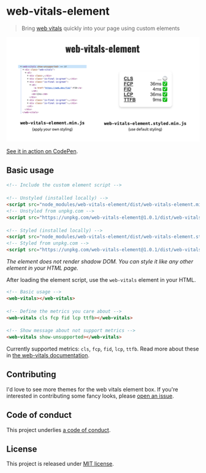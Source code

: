 # web-vitals-element

> Bring [web vitals](https://github.com/GoogleChrome/web-vitals) quickly into your page using custom elements

![web-vitals-element in styled and unstyled version](./screenshot.png)

[See it in action on CodePen](https://codepen.io/stefanjudis/pen/wvGzvWx).

## Basic usage

```html
<!-- Include the custom element script -->

<!-- Unstyled (installed locally) -->
<script src="node_modules/web-vitals-element/dist/web-vitals-element.min.js"></script>
<!-- Unstyled from unpkg.com -->
<script src="https://unpkg.com/web-vitals-element@1.0.1/dist/web-vitals-element.min.js"></script>

<!-- Styled (installed locally) -->
<script src="node_modules/web-vitals-element/dist/web-vitals-element.styled.min.js"></script>
<!-- Styled from unpkg.com -->
<script src="https://unpkg.com/web-vitals-element@1.0.1/dist/web-vitals-element.styled.min.js"></script>
```

_The element does not render shadow DOM. You can style it like any other element in your HTML page._

After loading the element script, use the `web-vitals` element in your HTML.

```html
<!-- Basic usage -->
<web-vitals></web-vitals>

<!-- Define the metrics you care about -->
<web-vitals cls fcp fid lcp ttfb></web-vitals>

<!-- Show message about not support metrics -->
<web-vitals show-unsupported></web-vitals>
```

Currently supported metrics: `cls`, `fcp`, `fid`, `lcp`, `ttfb`. Read more about these in [the web-vitals documentation](https://github.com/GoogleChrome/web-vitals).

## Contributing

I'd love to see more themes for the web vitals element box. If you're interested in contributing some fancy looks, please [open an issue](https://github.com/stefanjudis/web-vitals-element/issues/new).

## Code of conduct

This project underlies [a code of conduct](./CODE-OF-CONDUCT.md).

## License

This project is released under [MIT license](./LICENSE).

